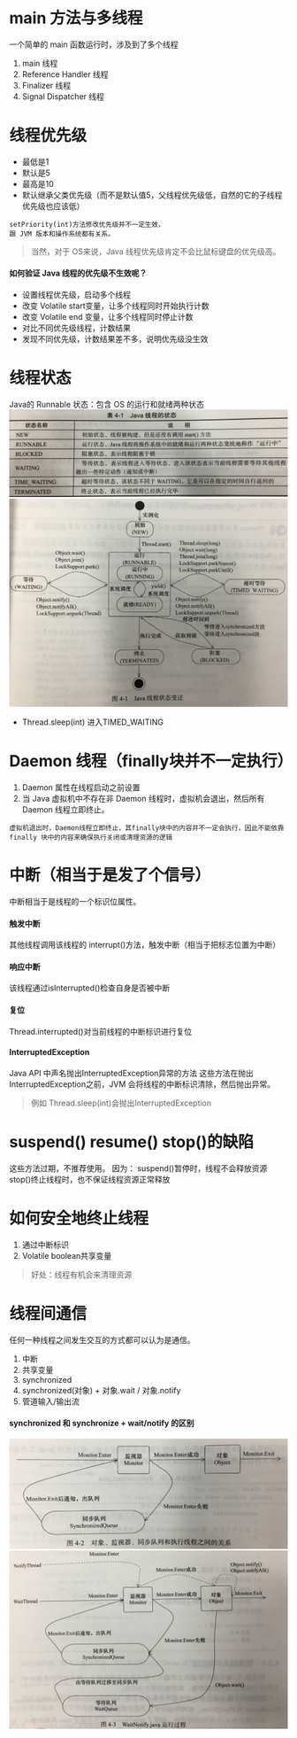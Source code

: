 # main 方法与多线程
一个简单的 main 函数运行时，涉及到了多个线程
1. main 线程
2. Reference Handler 线程
3. Finalizer 线程
4. Signal Dispatcher 线程

# 线程优先级
* 最低是1
* 默认是5
* 最高是10
* 默认继承父类优先级（而不是默认值5，父线程优先级低，自然的它的子线程优先级也应该低）



```
setPriority(int)方法修改优先级并不一定生效，
跟 JVM 版本和操作系统都有关系。
```



> 当然，对于 OS来说，Java 线程优先级肯定不会比鼠标键盘的优先级高。

#### 如何验证 Java 线程的优先级不生效呢？
* 设置线程优先级，启动多个线程
* 改变 Volatile start变量，让多个线程同时开始执行计数
* 改变 Volatile end 变量，让多个线程同时停止计数
* 对比不同优先级线程，计数结果
* 发现不同优先级，计数结果差不多，说明优先级没生效

# 线程状态
Java的 Runnable 状态：包含 OS 的运行和就绪两种状态
![](/assets/线程状态.JPG)
![](/assets/状态变化.JPG)
* Thread.sleep(int) 进入TIMED_WAITING

# Daemon 线程（finally块并不一定执行）
1. Daemon 属性在线程启动之前设置
2. 当 Java 虚拟机中不存在非 Daemon 线程时，虚拟机会退出，然后所有 Daemon 线程立即终止。


```
虚拟机退出时，Daemon线程立即终止，其finally块中的内容并不一定会执行，因此不能依靠 finally 块中的内容来确保执行关闭或清理资源的逻辑
```

# 中断（相当于是发了个信号）
中断相当于是线程的一个标识位属性。
#### 触发中断
其他线程调用该线程的 interrupt()方法，触发中断（相当于把标志位置为中断）
#### 响应中断
该线程通过isInterrupted()检查自身是否被中断
#### 复位
Thread.interrupted()对当前线程的中断标识进行复位
#### InterruptedException
Java API 中声名抛出InterruptedException异常的方法
这些方法在抛出InterruptedException之前，JVM 会将线程的中断标识清除，然后抛出异常。
> 例如 Thread.sleep(int)会抛出InterruptedException

# suspend() resume() stop()的缺陷
这些方法过期，不推荐使用。
因为：
suspend()暂停时，线程不会释放资源
stop()终止线程时，也不保证线程资源正常释放

# 如何安全地终止线程
1. 通过中断标识
2. Volatile boolean共享变量

> 好处：线程有机会来清理资源

# 线程间通信
任何一种线程之间发生交互的方式都可以认为是通信。
1. 中断
2. 共享变量
3. synchronized
4. synchronized(对象) + 对象.wait / 对象.notify
5. 管道输入/输出流
#### synchronized 和 synchronize + wait/notify 的区别
![](/assets/同步队列.JPG)
![](/assets/同步队列+等待队列.jpg)
